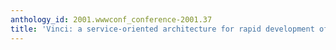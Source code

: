 ```yaml
---
anthology_id: 2001.wwwconf_conference-2001.37
title: 'Vinci: a service-oriented architecture for rapid development of web applications'
---
```

